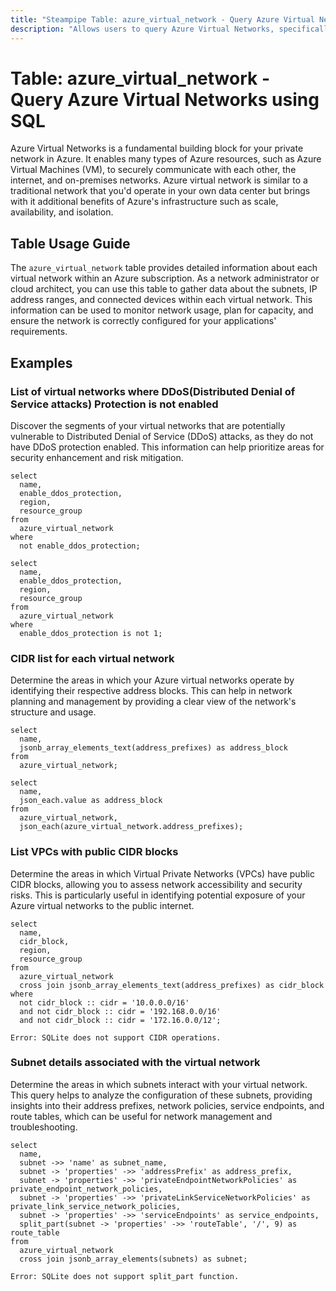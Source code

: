 ```yaml
---
title: "Steampipe Table: azure_virtual_network - Query Azure Virtual Networks using SQL"
description: "Allows users to query Azure Virtual Networks, specifically providing insights into the configuration and status of each virtual network within an Azure subscription."
---
```


# Table: azure_virtual_network - Query Azure Virtual Networks using SQL

Azure Virtual Networks is a fundamental building block for your private network in Azure. It enables many types of Azure resources, such as Azure Virtual Machines (VM), to securely communicate with each other, the internet, and on-premises networks. Azure virtual network is similar to a traditional network that you'd operate in your own data center but brings with it additional benefits of Azure's infrastructure such as scale, availability, and isolation.

## Table Usage Guide

The `azure_virtual_network` table provides detailed information about each virtual network within an Azure subscription. As a network administrator or cloud architect, you can use this table to gather data about the subnets, IP address ranges, and connected devices within each virtual network. This information can be used to monitor network usage, plan for capacity, and ensure the network is correctly configured for your applications' requirements.

## Examples

### List of virtual networks where DDoS(Distributed Denial of Service attacks) Protection is not enabled
Discover the segments of your virtual networks that are potentially vulnerable to Distributed Denial of Service (DDoS) attacks, as they do not have DDoS protection enabled. This information can help prioritize areas for security enhancement and risk mitigation.

```sql+postgres
select
  name,
  enable_ddos_protection,
  region,
  resource_group
from
  azure_virtual_network
where
  not enable_ddos_protection;
```

```sql+sqlite
select
  name,
  enable_ddos_protection,
  region,
  resource_group
from
  azure_virtual_network
where
  enable_ddos_protection is not 1;
```

### CIDR list for each virtual network
Determine the areas in which your Azure virtual networks operate by identifying their respective address blocks. This can help in network planning and management by providing a clear view of the network's structure and usage.

```sql+postgres
select
  name,
  jsonb_array_elements_text(address_prefixes) as address_block
from
  azure_virtual_network;
```

```sql+sqlite
select
  name,
  json_each.value as address_block
from
  azure_virtual_network,
  json_each(azure_virtual_network.address_prefixes);
```

### List VPCs with public CIDR blocks
Determine the areas in which Virtual Private Networks (VPCs) have public CIDR blocks, allowing you to assess network accessibility and security risks. This is particularly useful in identifying potential exposure of your Azure virtual networks to the public internet.

```sql+postgres
select
  name,
  cidr_block,
  region,
  resource_group
from
  azure_virtual_network
  cross join jsonb_array_elements_text(address_prefixes) as cidr_block
where
  not cidr_block :: cidr = '10.0.0.0/16'
  and not cidr_block :: cidr = '192.168.0.0/16'
  and not cidr_block :: cidr = '172.16.0.0/12';
```

```sql+sqlite
Error: SQLite does not support CIDR operations.
```


### Subnet details associated with the virtual network
Determine the areas in which subnets interact with your virtual network. This query helps to analyze the configuration of these subnets, providing insights into their address prefixes, network policies, service endpoints, and route tables, which can be useful for network management and troubleshooting.

```sql+postgres
select
  name,
  subnet ->> 'name' as subnet_name,
  subnet -> 'properties' ->> 'addressPrefix' as address_prefix,
  subnet -> 'properties' ->> 'privateEndpointNetworkPolicies' as private_endpoint_network_policies,
  subnet -> 'properties' ->> 'privateLinkServiceNetworkPolicies' as private_link_service_network_policies,
  subnet -> 'properties' ->> 'serviceEndpoints' as service_endpoints,
  split_part(subnet -> 'properties' ->> 'routeTable', '/', 9) as route_table
from
  azure_virtual_network
  cross join jsonb_array_elements(subnets) as subnet;
```

```sql+sqlite
Error: SQLite does not support split_part function.
```
